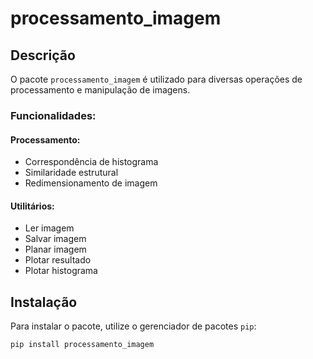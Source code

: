 # processamento_imagem

## Descrição
O pacote `processamento_imagem` é utilizado para diversas operações de processamento e manipulação de imagens.  

### Funcionalidades:

#### **Processamento:**
- Correspondência de histograma  
- Similaridade estrutural  
- Redimensionamento de imagem  

#### **Utilitários:**
- Ler imagem  
- Salvar imagem  
- Planar imagem  
- Plotar resultado  
- Plotar histograma  

## Instalação
Para instalar o pacote, utilize o gerenciador de pacotes `pip`:

```sh
pip install processamento_imagem
